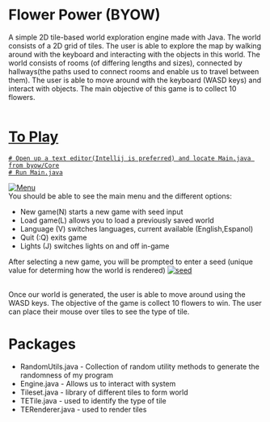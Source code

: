 # Flower Power (BYOW)

A simple 2D tile-based world exploration engine made with Java. The world consists of a 2D grid of tiles. The user is able to explore the map by walking around with the keyboard and interacting with the objects in this world. The world consists of rooms (of differing lengths and sizes), connected by hallways(the paths used to connect rooms and enable us to travel between them). The user is able to move around with the keyboard (WASD keys) and interact with objects. The main objective of this game is to collect 10 flowers. 

<a href="/gif/-U4w4w8" title=""><img src="https://i.makeagif.com/media/3-22-2022/U4w4w8.gif" alt="">

# To Play
  
```
# Open up a text editor(Intellij is preferred) and locate Main.java from byow/Core
# Run Main.java
```
<a href="https://imgbb.com/"><img src="https://i.ibb.co/2qs3Y8w/Menu.png" alt="Menu" border="0"></a><br/>
You should be able to see the main menu and the different options:
  - New game(N) starts a new game with seed input
  - Load game(L) allows you to load a previously saved world
  - Language (V) switches languages, current available (English,Espanol)
  - Quit (:Q) exits game
  - Lights (J) switches lights on and off in-game
  
After selecting a new game, you will be prompted to enter a seed (unique value for determing how the world is rendered)
<a href="https://imgbb.com/"><img src="https://i.ibb.co/zHfwQ5L/seed.jpg" alt="seed" border="0"></a><br /><br />
  
Once our world is generated, the user is able to move around using the WASD keys. The objective of the game is collect 10 flowers to win. The user can place their mouse over tiles to see the type of tile. 
  
# Packages

* RandomUtils.java - Collection of random utility methods to generate the randomness of my program
* Engine.java - Allows us to interact with system
* Tileset.java - library of different tiles to form world
* TETile.java - used to identify the type of tile
* TERenderer.java - used to render tiles







